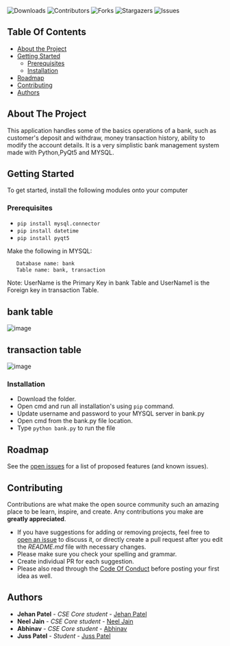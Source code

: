 
![Downloads](https://img.shields.io/github/downloads/JehanPatel/bank-management-system/total) ![Contributors](https://img.shields.io/github/contributors/JehanPatel/bank-management-system?color=dark-green) ![Forks](https://img.shields.io/github/forks/JehanPatel/bank-management-system?style=social) ![Stargazers](https://img.shields.io/github/stars/JehanPatel/bank-management-system?style=social) ![Issues](https://img.shields.io/github/issues/JehanPatel/bank-management-system) 

## Table Of Contents

* [About the Project](#about-the-project)
* [Getting Started](#getting-started)
  * [Prerequisites](#prerequisites)
  * [Installation](#installation)
* [Roadmap](#roadmap)
* [Contributing](#contributing)
* [Authors](#authors)

## About The Project

This application handles some of the basics operations of a bank, such as customer's deposit and withdraw, money transaction history, ability to modify the account details. It is a very simplistic bank management system made with Python,PyQt5 and MYSQL.


## Getting Started

To get started, install the following modules onto your computer 

### Prerequisites

- `pip install mysql.connector`
- `pip install datetime`
- `pip install pyqt5`

Make the following in MYSQL:

```bash
   Database name: bank
   Table name: bank, transaction
```
Note: UserName is the Primary Key in bank Table and UserName1 is the Foreign key in transaction Table.    

## bank table

![image](https://user-images.githubusercontent.com/90050088/218821639-e48c2860-05d9-4712-851f-208255d7cf9d.png)

## transaction table

![image](https://user-images.githubusercontent.com/90050088/218821772-fd81acde-3449-4a23-aea0-a2adbae49526.png)

### Installation

- Download the folder.
- Open cmd and run all installation's using `pip` command.
- Update username and password to your MYSQL server in bank.py
- Open cmd from the bank.py file location.
- Type `python bank.py` to run the file

## Roadmap

See the [open issues](https://github.com/JehanPatel/bank-management-system/issues) for a list of proposed features (and known issues).

## Contributing

Contributions are what make the open source community such an amazing place to be learn, inspire, and create. Any contributions you make are **greatly appreciated**.
* If you have suggestions for adding or removing projects, feel free to [open an issue](https://github.com/JehanPatel/bank-management-system/issues/new) to discuss it, or directly create a pull request after you edit the *README.md* file with necessary changes.
* Please make sure you check your spelling and grammar.
* Create individual PR for each suggestion.
* Please also read through the [Code Of Conduct](https://github.com/JehanPatel/bank-management-system/blob/main/CODE_OF_CONDUCT.md) before posting your first idea as well.

## Authors

* **Jehan Patel** - *CSE Core student* - [Jehan Patel](https://github.com/JehanPatel) 
* **Neel Jain** - *CSE Core student* - [Neel Jain](https://github.com/Neel-2002) 
* **Abhinav** - *CSE Core student* - [Abhinav](https://github.com/Abhinav4291) 
* **Juss Patel** - *Student* - [Juss Patel](https://github.com/jusspatel) 

